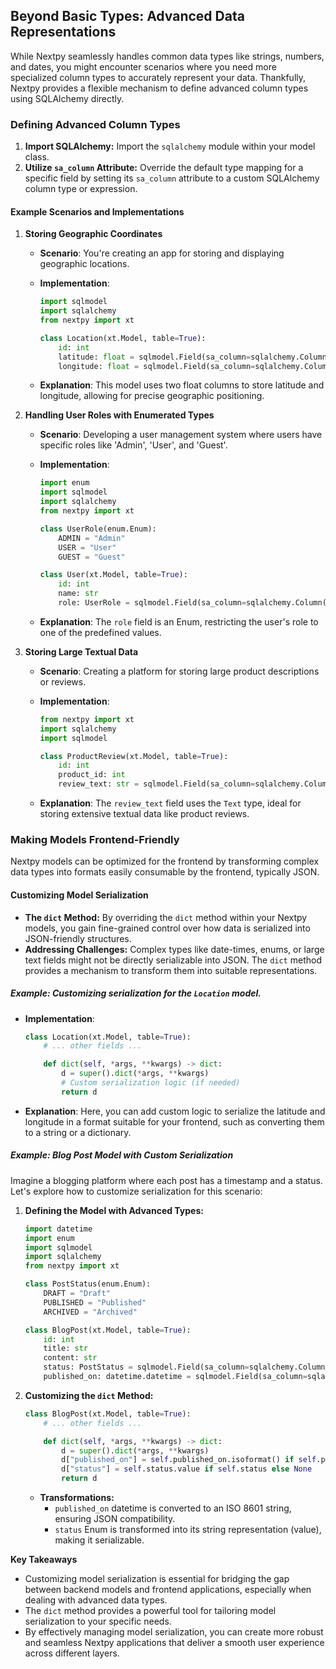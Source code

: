 ## Beyond Basic Types: Advanced Data Representations

While Nextpy seamlessly handles common data types like strings, numbers, and dates, you might encounter scenarios where you need more specialized column types to accurately represent your data. Thankfully, Nextpy provides a flexible mechanism to define advanced column types using SQLAlchemy directly.

### Defining Advanced Column Types

1. **Import SQLAlchemy:** Import the `sqlalchemy` module within your model class.
2. **Utilize `sa_column` Attribute:** Override the default type mapping for a specific field by setting its `sa_column` attribute to a custom SQLAlchemy column type or expression.

#### Example Scenarios and Implementations

1. **Storing Geographic Coordinates**
    - **Scenario**: You're creating an app for storing and displaying geographic locations.
    - **Implementation**:
        
        ```python
        import sqlmodel
        import sqlalchemy
        from nextpy import xt
        
        class Location(xt.Model, table=True):
            id: int
            latitude: float = sqlmodel.Field(sa_column=sqlalchemy.Column(sqlalchemy.Float))
            longitude: float = sqlmodel.Field(sa_column=sqlalchemy.Column(sqlalchemy.Float))
        
        ```
        
    - **Explanation**: This model uses two float columns to store latitude and longitude, allowing for precise geographic positioning.
2. **Handling User Roles with Enumerated Types**
    - **Scenario**: Developing a user management system where users have specific roles like 'Admin', 'User', and 'Guest'.
    - **Implementation**:
        
        ```python
        import enum
        import sqlmodel
        import sqlalchemy
        from nextpy import xt
        
        class UserRole(enum.Enum):
            ADMIN = "Admin"
            USER = "User"
            GUEST = "Guest"
        
        class User(xt.Model, table=True):
            id: int
            name: str
            role: UserRole = sqlmodel.Field(sa_column=sqlalchemy.Column(sqlalchemy.Enum(UserRole)))
        
        ```
        
    - **Explanation**: The `role` field is an Enum, restricting the user's role to one of the predefined values.
3. **Storing Large Textual Data**
    - **Scenario**: Creating a platform for storing large product descriptions or reviews.
    - **Implementation**:
        
        ```python
        from nextpy import xt
        import sqlalchemy
        import sqlmodel
        
        class ProductReview(xt.Model, table=True):
            id: int
            product_id: int
            review_text: str = sqlmodel.Field(sa_column=sqlalchemy.Column(sqlalchemy.Text))
        
        ```
        
    - **Explanation**: The `review_text` field uses the `Text` type, ideal for storing extensive textual data like product reviews.

### Making Models Frontend-Friendly

Nextpy models can be optimized for the frontend by transforming complex data types into formats easily consumable by the frontend, typically JSON.

#### Customizing Model Serialization

- **The `dict` Method:** By overriding the `dict` method within your Nextpy models, you gain fine-grained control over how data is serialized into JSON-friendly structures.
- **Addressing Challenges:** Complex types like date-times, enums, or large text fields might not be directly serializable into JSON. The `dict` method provides a mechanism to transform them into suitable representations.

##### Example: Customizing serialization for the `Location` model.

- **Implementation**:
    
    ```python
    class Location(xt.Model, table=True):
        # ... other fields ...
    
        def dict(self, *args, **kwargs) -> dict:
            d = super().dict(*args, **kwargs)
            # Custom serialization logic (if needed)
            return d
    
    ```
    
- **Explanation**: Here, you can add custom logic to serialize the latitude and longitude in a format suitable for your frontend, such as converting them to a string or a dictionary.

##### Example: Blog Post Model with Custom Serialization

Imagine a blogging platform where each post has a timestamp and a status. Let's explore how to customize serialization for this scenario:

1. **Defining the Model with Advanced Types:**
    
    
    ```python
    import datetime
    import enum
    import sqlmodel
    import sqlalchemy
    from nextpy import xt
    
    class PostStatus(enum.Enum):
        DRAFT = "Draft"
        PUBLISHED = "Published"
        ARCHIVED = "Archived"
    
    class BlogPost(xt.Model, table=True):
        id: int
        title: str
        content: str
        status: PostStatus = sqlmodel.Field(sa_column=sqlalchemy.Column(sqlalchemy.Enum(PostStatus)))
        published_on: datetime.datetime = sqlmodel.Field(sa_column=sqlalchemy.Column(sqlalchemy.DateTime))
    
    ```
    
2. **Customizing the `dict` Method:**

    
    ```python
    class BlogPost(xt.Model, table=True):
        # ... other fields ...
    
        def dict(self, *args, **kwargs) -> dict:
            d = super().dict(*args, **kwargs)
            d["published_on"] = self.published_on.isoformat() if self.published_on else None
            d["status"] = self.status.value if self.status else None
            return d
    
    ```
    
    - **Transformations:**
        - `published_on` datetime is converted to an ISO 8601 string, ensuring JSON compatibility.
        - `status` Enum is transformed into its string representation (value), making it serializable.

**Key Takeaways**

- Customizing model serialization is essential for bridging the gap between backend models and frontend applications, especially when dealing with advanced data types.
- The `dict` method provides a powerful tool for tailoring model serialization to your specific needs.
- By effectively managing model serialization, you can create more robust and seamless Nextpy applications that deliver a smooth user experience across different layers.
